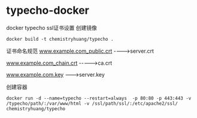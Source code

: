 # typecho-docker
docker typecho ssl证书设置
创建镜像

```shell
docker build -t chemistryhuang/typecho .
```
证书命名规范
www.example.com_public.crt ---->server.crt

www.example.com_chain.crt ----->ca.crt

www.example.com.key --->server.key

创建容器

```shell
docker run -d --name=typecho --restart=always  -p 80:80 -p 443:443 -v /typecho/path/:/var/www/html -v /ssl/path/ssl/:/etc/apache2/ssl/ chemistryhuang/typecho
```


